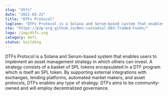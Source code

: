 ```yaml
---
slug: "dtfs"
date: "2021-03-22"
title: "DTFs Protocol"
logline: "DTFs Protocol is a Solana and Serum-based system that enables users to implement an asset management strategy in which others can invest."
cta: "https://p2p-org.github.io/Non-custodial-DEX-Traded-Funds/"
logo: /img/dtfs.svg
category: defi
status: building
---
```


DTFs Protocol is a Solana and Serum-based system that enables users to implement an asset management strategy in which others can invest. A strategy consists of a basket of SPL tokens encapsulated in a DTF program which is itself an SPL token. By supporting external integrations with exchanges, lending platforms, automated market makers, and asset protocols, DTFs enables any type of strategy. DTFs aims to be community-owned and will employ decentralized governance.

